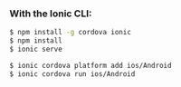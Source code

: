
### With the Ionic CLI:

```bash
$ npm install -g cordova ionic
$ npm install
$ ionic serve
```

```bash
$ ionic cordova platform add ios/Android
$ ionic cordova run ios/Android
```

